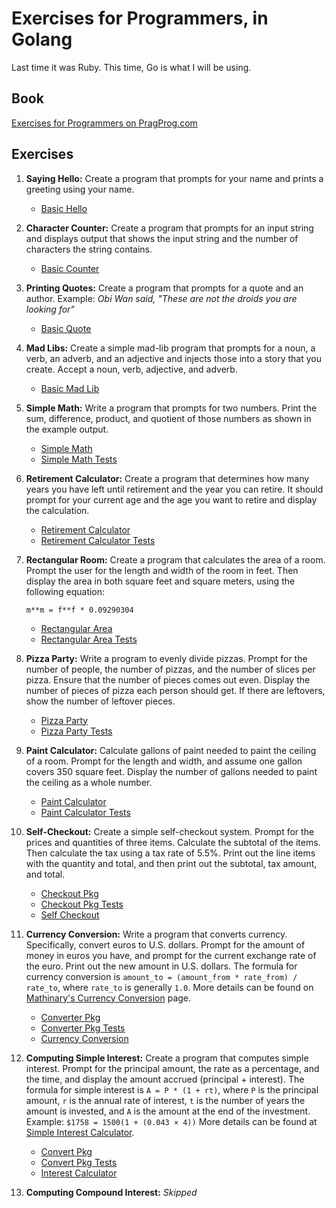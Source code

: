 # Exercises for Programmers, in Golang

Last time it was Ruby. This time, Go is what I will be using.

## Book

[Exercises for Programmers on PragProg.com][e4p]

## Exercises

1. **Saying Hello:** Create a program that prompts for your name and prints a greeting using your name.
   * [Basic Hello](01-say-hello/hello-basic.go)
2. **Character Counter:** Create a program that prompts for an input string and displays output 
that shows the input string and the number of characters the string contains.
   * [Basic Counter](02-character-count/counter-basic.go)

3. **Printing Quotes:** Create a program that prompts for a quote and an author.
   Example: _Obi Wan  said, "These are not the droids you are looking for"_
   * [Basic Quote](03-printing-quotes/quote-basic.go)

4. **Mad Libs:** Create a simple mad-lib program that prompts for a noun, a verb, an adverb, and 
   an adjective and injects those into a story that you create. Accept a noun, verb, adjective, and adverb.
   * [Basic Mad Lib](04-mad-lib/basic-mad-lib.go)

5. **Simple Math:** Write a program that prompts for two numbers. Print the sum, difference, 
   product, and quotient of those numbers as shown in the example output.
   * [Simple Math](05-simple-math/simple_math.go)
   * [Simple Math Tests](05-simple-math/simple_math_test.go)

6. **Retirement Calculator:** Create a program that determines how many years you have left until 
   retirement and the year you can retire. It should prompt for your current age and the age you want 
   to retire and display the calculation.
   * [Retirement Calculator](06-retirement-calc/retirement_calc.go)
   * [Retirement Calculator Tests](06-retirement-calc/retirement_calc_test.go)

7. **Rectangular Room:** Create a program that calculates the area of a room. Prompt the user for 
   the length and width of the room in feet. Then display the area in both square feet and square 
   meters, using the following equation:
   ```
   m**m = f**f * 0.09290304
   ```
   * [Rectangular Area](ch07-rectangular-area/area.go)
   * [Rectangular Area Tests](ch07-rectangular-area/area_test.go)

8. **Pizza Party:** Write a program to evenly divide pizzas. Prompt for the number of people, the 
   number of pizzas, and the number of slices per pizza. Ensure that the number of pieces comes out 
   even. Display the number of pieces of pizza each person should get. If there are leftovers, show 
   the number of leftover pieces.
   * [Pizza Party](ch08-pizza-party/pizza_party.go)
   * [Pizza Party Tests](ch08-pizza-party/pizza_party_test.go)

9. **Paint Calculator:** Calculate gallons of paint needed to paint the ceiling of a room. Prompt 
   for the length and width, and assume one gallon covers 350 square feet. Display the number of 
   gallons needed to paint the ceiling as a whole number.
   * [Paint Calculator](ch09-paint-calculator/paint_calc.go)
   * [Paint Calculator Tests](ch09-paint-calculator/paint_calc_test.go)

10. **Self-Checkout:** Create a simple self-checkout system. Prompt for the prices and quantities 
   of three items. Calculate the subtotal of the items. Then calculate the tax using a tax rate of 5.5%.
   Print out the line items with the quantity and total, and then print out the subtotal, tax amount, and total.
    * [Checkout Pkg](ch10-self-checkout/checkout/checkout.go)
    * [Checkout Pkg Tests](ch10-self-checkout/checkout/checkout_test.go)
    * [Self Checkout](ch10-self-checkout/self_checkout.go)

11. **Currency Conversion:** Write a program that converts currency. Specifically, convert euros 
   to U.S. dollars. Prompt for the amount of money in euros you have, and prompt for the current 
   exchange rate of the euro. Print out the new amount in U.S. dollars. The formula for currency 
   conversion is `amount_to = (amount_from * rate_from) / rate_to`, where `rate_to` is generally `1.0`.
   More details can be found on [Mathinary's Currency Conversion](http://www.mathinary.com/currency_conversion.jsp)
   page.
    * [Converter Pkg](ch11-currency-conversion/converter/converter.go)
    * [Converter Pkg Tests](ch11-currency-conversion/converter/converter_test.go)
    * [Currency Conversion](ch11-currency-conversion/currency.go)

12. **Computing Simple Interest:** Create a program that computes simple interest. Prompt for the
    principal amount, the rate as a percentage, and the time, and display the amount accrued
    (principal + interest). The formula for simple interest is `A = P * (1 + rt)`, where `P` is the
    principal amount, `r` is the annual rate of interest, `t` is the number of years the amount is
    invested, and `A` is the amount at the end of the investment. Example: `$1758 = 1500(1 + (0.043 × 4))`
    More details can be found at [Simple Interest Calculator][simple interest calc].
    * [Convert Pkg](ch12-computing-simple-interest/converter/converter.go)
    * [Convert Pkg Tests](ch12-computing-simple-interest/converter/converter_test.go)
    * [Interest Calculator](ch12-computing-simple-interest/interest.go)

13. **Computing Compound Interest:** _Skipped_

[e4p]: https://pragprog.com/book/bhwb/exercises-for-programmers
[simple interest calc]: https://www.calculatorsoup.com/calculators/financial/simple-interest-plus-principal-calculator.php
